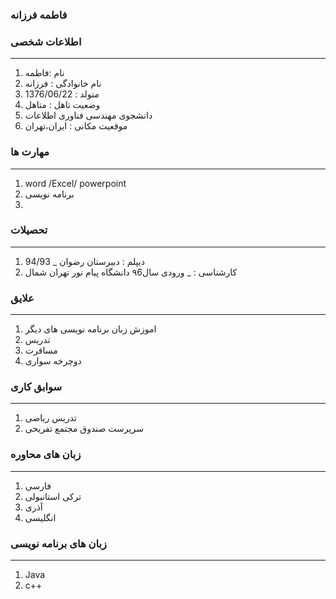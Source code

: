 





### فاطمه فرزانه

<OL>
 
 
 </ol>


### اطلاعات شخصی

---
<ol>
 <li> نام :فاطمه</li>
 <li> نام خانوادگی : فرزانه</li>
 <li>   متولد  : 1376/06/22  </li>
 <li> وضعیت تاهل : متاهل</li>
 <li> دانشجوی مهندسی فناوری اطلاعات</li>
 <li> موقعیت مکانی : ایران،تهران</li>
</ol>


### مهارت ها

---
<ol>
<li> word /Excel/ powerpoint </li>
 <li> برنامه نویسی<li>
</ol>

### تحصیلات

---
<ol>
<li> دیپلم : دبیرستان رضوان
 _ 94/93</li>
<li> کارشناسی : 
 _ ورودی سال۹6 دانشگاه پیام نور تهران شمال</li>
</ol>

### علایق

---
<ol>
 <li> اموزش زبان برنامه نویسی های دیگر </li> 
 <li>   تدریس   </li> 
 <li> مسافرت</li>
<li> دوچرخه سواری  </li>
</ol>

### سوابق کاری

---
<ol>
 <li> تدریس ریاضی </li>
 <li> سرپرست صندوق مجتمع تفریحی </li>
</ol>

### زبان های محاوره

---
<ol>
 <li> فارسی</li>
 <li> ترکی استانبولی</li>
 <li> آذری</li>
 <li> انگلیسی</li>
</ol>

### زبان های برنامه نویسی

---
<ol>
 
 
 <li> Java </li>

 <li>c++</li>




 



